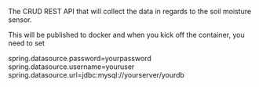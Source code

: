 The CRUD REST API that will collect the data in regards to the soil moisture sensor.

This will be published to docker and when you kick off the container, you need to set

spring.datasource.password=yourpassword
spring.datasource.username=youruser
spring.datasource.url=jdbc:mysql://yourserver/yourdb